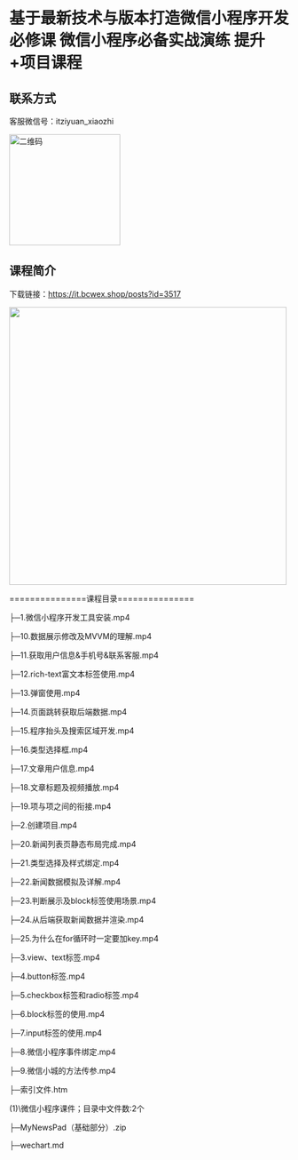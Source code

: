 # 基于最新技术与版本打造微信小程序开发必修课 微信小程序必备实战演练 提升+项目课程

## 联系方式

客服微信号：itziyuan_xiaozhi

<img src="https://ziyuanyun.oss-cn-guangzhou.aliyuncs.com/common/20240614073449/666b82192834a.jpg" width="200" height="200" alt="二维码">

## 课程简介

下载链接：https://it.bcwex.shop/posts?id=3517

<img src="https://ziyuanyun.oss-cn-guangzhou.aliyuncs.com/yun/20240515185213/664493dd89f81.jpg" width="500" alt="">

  

 

 ===============课程目录===============

 ├─1.微信小程序开发工具安装.mp4

 ├─10.数据展示修改及MVVM的理解.mp4

 ├─11.获取用户信息&amp;手机号&amp;联系客服.mp4

 ├─12.rich-text富文本标签使用.mp4

 ├─13.弹窗使用.mp4

 ├─14.页面跳转获取后端数据.mp4

 ├─15.程序抬头及搜索区域开发.mp4

 ├─16.类型选择框.mp4

 ├─17.文章用户信息.mp4

 ├─18.文章标题及视频播放.mp4

 ├─19.项与项之间的衔接.mp4

 ├─2.创建项目.mp4

 ├─20.新闻列表页静态布局完成.mp4

 ├─21.类型选择及样式绑定.mp4

 ├─22.新闻数据模拟及详解.mp4

 ├─23.判断展示及block标签使用场景.mp4

 ├─24.从后端获取新闻数据并渲染.mp4

 ├─25.为什么在for循环时一定要加key.mp4

 ├─3.view、text标签.mp4

 ├─4.button标签.mp4

 ├─5.checkbox标签和radio标签.mp4

 ├─6.block标签的使用.mp4

 ├─7.input标签的使用.mp4

 ├─8.微信小程序事件绑定.mp4

 ├─9.微信小城的方法传参.mp4

 ├─索引文件.htm

 (1)\微信小程序课件；目录中文件数:2个

 ├─MyNewsPad（基础部分）.zip

 ├─wechart.md

  